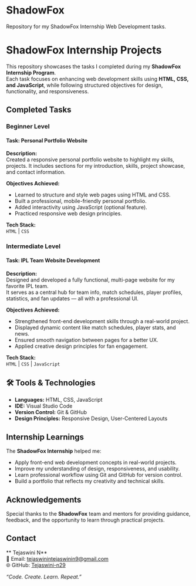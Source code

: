 # ShadowFox
Repository for my ShadowFox Internship Web Development tasks.
#  ShadowFox Internship Projects

This repository showcases the tasks I completed during my **ShadowFox Internship Program**.  
Each task focuses on enhancing web development skills using **HTML, CSS, and JavaScript**, while following structured objectives for design, functionality, and responsiveness.

##  Completed Tasks

###  **Beginner Level**
#### Task: Personal Portfolio Website
**Description:**  
Created a responsive personal portfolio website to highlight my skills, projects.
It includes sections for my introduction, skills, project showcase, and contact information.  

**Objectives Achieved:**
- Learned to structure and style web pages using HTML and CSS.  
- Built a professional, mobile-friendly personal portfolio.  
- Added interactivity using JavaScript (optional feature).  
- Practiced responsive web design principles.  

**Tech Stack:**  
`HTML` | `CSS`   

###  **Intermediate Level**
####  Task: IPL Team Website Development
**Description:**  
Designed and developed a fully functional, multi-page website for my favorite IPL team.  
It serves as a central hub for team info, match schedules, player profiles, statistics, and fan updates — all with a professional UI.

**Objectives Achieved:**
- Strengthened front-end development skills through a real-world project.  
- Displayed dynamic content like match schedules, player stats, and news.  
- Ensured smooth navigation between pages for a better UX.  
- Applied creative design principles for fan engagement.  

**Tech Stack:**  
`HTML` | `CSS` | `JavaScript`  

## 🛠️ Tools & Technologies
- **Languages:** HTML, CSS, JavaScript  
- **IDE:** Visual Studio Code  
- **Version Control:** Git & GitHub  
- **Design Principles:** Responsive Design, User-Centered Layouts  


##  Internship Learnings
The **ShadowFox Internship** helped me:
- Apply front-end web development concepts in real-world projects.  
- Improve my understanding of design, responsiveness, and usability.  
- Learn professional workflow using Git and GitHub for version control.  
- Build a portfolio that reflects my creativity and technical skills.

##  Acknowledgements
Special thanks to the **ShadowFox** team and mentors for providing guidance, feedback, and the opportunity to learn through practical projects.

##  Contact
** Tejaswini N**  
📧 Email: [tejaswinintejaswinin9@gmail.com](mailto:tejaswinintejaswinin9@gmail.com)  
🌐 GitHub: [Tejaswini-n29](https://github.com/Tejaswini-n29)

*“Code. Create. Learn. Repeat.”*
